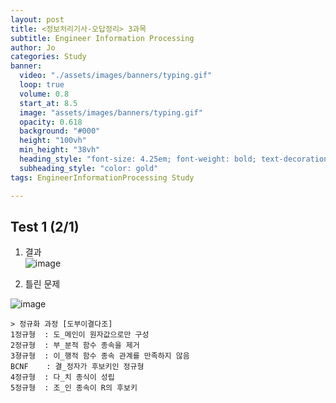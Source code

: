 ```yaml
---
layout: post
title: <정보처리기사-오답정리> 3과목 
subtitle: Engineer Information Processing
author: Jo
categories: Study
banner:
  video: "./assets/images/banners/typing.gif"
  loop: true
  volume: 0.8
  start_at: 8.5
  image: "assets/images/banners/typing.gif"
  opacity: 0.618
  background: "#000"
  height: "100vh"
  min_height: "38vh"
  heading_style: "font-size: 4.25em; font-weight: bold; text-decoration: underline"
  subheading_style: "color: gold"
tags: EngineerInformationProcessing Study

---
```



## Test 1 (2/1)

1. 결과 <br>
![image](https://github.com/CheeseYoung/Cheeseyoung.github.io/assets/132384527/a9336d06-470c-4199-a86b-4aee7bb1a7c0)

2. 틀린 문제 <br>

![image](https://github.com/CheeseYoung/Cheeseyoung.github.io/assets/132384527/d93afca2-fa15-45b1-a055-36f05b2cfcb2)
```
> 정규화 과정 [도부이결다조]
1정규형  : 도_메인이 원자값으로만 구성
2정규형  : 부_분적 함수 종속을 제거
3졍규형  : 이_행적 함수 종속 관계를 만족하지 않음
BCNF    : 결_정자가 후보키인 정규형
4정규형  : 다_치 종식이 성립
5정규형  : 조_인 종속이 R의 후보키
```









